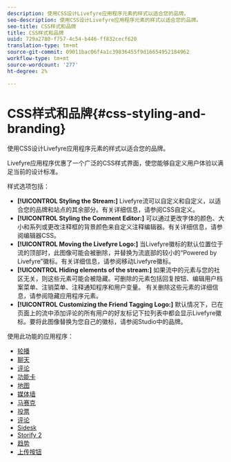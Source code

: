 ```yaml
---
description: 使用CSS设计Livefyre应用程序元素的样式以适合您的品牌。
seo-description: 使用CSS设计Livefyre应用程序元素的样式以适合您的品牌。
seo-title: CSS样式和品牌
title: CSS样式和品牌
uuid: 729a2780-f757-4c54-b446-ff832cecf620
translation-type: tm+mt
source-git-commit: 09011bac06f4a1c39836455f9d16654952184962
workflow-type: tm+mt
source-wordcount: '277'
ht-degree: 2%

---
```



# CSS样式和品牌{#css-styling-and-branding}

使用CSS设计Livefyre应用程序元素的样式以适合您的品牌。

Livefyre应用程序优惠了一个广泛的CSS样式界面，使您能够自定义用户体验以满足当前的设计标准。

样式选项包括：

* **[!UICONTROL Styling the Stream:]** Livefyre流可以自定义和自定义，以适合您的品牌和站点的其余部分。有关详细信息，请参阅CSS自定义。
* **[!UICONTROL Styling the Comment Editor:]** 可以通过更改字体的颜色、大小和系列或更改注释框的背景颜色来自定义注释编辑器。有关详细信息，请参阅编辑器CSS。
* **[!UICONTROL Moving the Livefyre Logo:]** 当Livefyre徽标的默认位置位于流的顶部时，此图像可能会被删除，并替换为流底部的较小的“Powered by Livefyre”徽标。有关详细信息，请参阅移动Livefyre徽标。
* **[!UICONTROL Hiding elements of the stream:]** 如果流中的元素与您的社区无关，则这些元素可能会被隐藏。可删除的元素包括回复按钮、编辑用户档案菜单、注销菜单、注释通知程序和用户变量。 有关删除这些元素的详细信息，请参阅隐藏应用程序元素。
* **[!UICONTROL Customizing the Friend Tagging Logo:]** 默认情况下，已在页面上的流中添加评论的所有用户的好友标记下拉列表中都会显示Livefyre徽标。要将此图像替换为您自己的徽标，请参阅Studio中的品牌。

使用此功能的应用程序：

* [轮播](/help/using/c-about-apps/c-carousel-app/c-carousel-app.md#c_carousel_app)
* [聊天](/help/using/c-about-apps/c-chat-app/c-chat-app.md#c_chat_app)
* [评论](/help/using/c-about-apps/c-comments/c-comments.md)
* [功能卡](/help/using/c-about-apps/c-feature-card-app/c-feature-card-app.md#c_feature_card_app)
* [地图](/help/using/c-about-apps/c-map-app/c-map-app.md#c_map_app)
* [媒体墙](/help/using/c-about-apps/c-media-wall-app/c-media-wall-app.md#c_media_wall_app)
* [马赛克](/help/using/c-about-apps/c-mosaic-app/c-mosaic-app.md#c_mosaic_app)
* [投票](/help/using/c-about-apps/c-polls-app/c-polls-app.md#c_polls_app)
* [评论](/help/using/c-about-apps/c-reviews-app/c-reviews-app.md#c_reviews_app)
* [Sidesk](/help/using/c-about-apps/c-sidenotes-app/c-sidenotes-app.md#c_sidenotes_app)
* [Storify 2](/help/using/c-about-apps/c-storify2/c-storify2.md#c_storify2)
* [趋势](/help/using/c-about-apps/c-trending-app/c-trending-app.md#c_trending_app)
* [上传按钮](/help/using/c-about-apps/c-upload-button-app/c-upload-button-app.md#c_upload_button_app)

